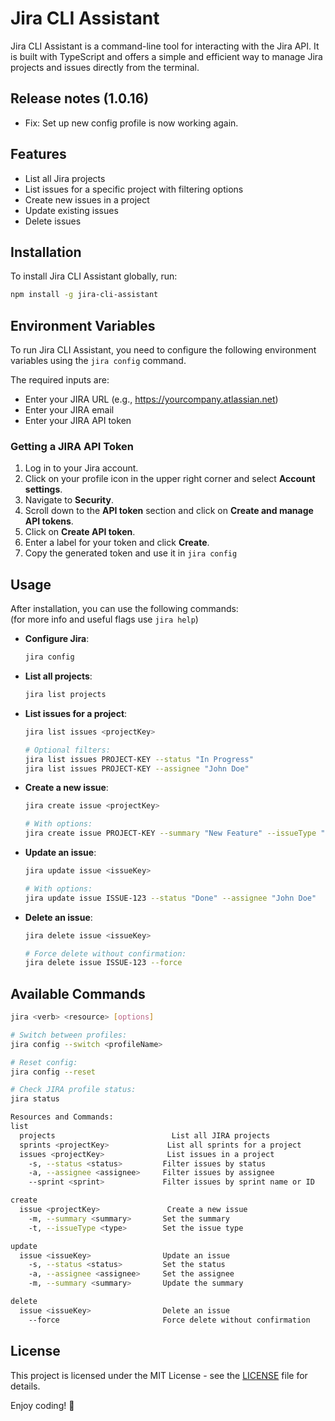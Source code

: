# Jira CLI Assistant

Jira CLI Assistant is a command-line tool for interacting with the Jira API. It is built with TypeScript and offers a simple and efficient way to manage Jira projects and issues directly from the terminal.

## Release notes (1.0.16)

- Fix: Set up new config profile is now working again.

## Features

- List all Jira projects
- List issues for a specific project with filtering options
- Create new issues in a project
- Update existing issues
- Delete issues

## Installation

To install Jira CLI Assistant globally, run:

```bash
npm install -g jira-cli-assistant
```

## Environment Variables

To run Jira CLI Assistant, you need to configure the following environment variables using the `jira config` command.

The required inputs are:
- Enter your JIRA URL (e.g., https://yourcompany.atlassian.net)
- Enter your JIRA email
- Enter your JIRA API token

### Getting a JIRA API Token

1. Log in to your Jira account.
2. Click on your profile icon in the upper right corner and select **Account settings**.
3. Navigate to **Security**.
4. Scroll down to the **API token** section and click on **Create and manage API tokens**.
5. Click on **Create API token**.
6. Enter a label for your token and click **Create**.
7. Copy the generated token and use it in `jira config`

## Usage

After installation, you can use the following commands:<br>
(for more info and useful flags use `jira help`)

- **Configure Jira**:
  ```bash
  jira config
  ```

- **List all projects**:
  ```bash
  jira list projects
  ```

- **List issues for a project**:
  ```bash
  jira list issues <projectKey>

  # Optional filters:
  jira list issues PROJECT-KEY --status "In Progress"
  jira list issues PROJECT-KEY --assignee "John Doe"
  ```

- **Create a new issue**:
  ```bash
  jira create issue <projectKey>

  # With options:
  jira create issue PROJECT-KEY --summary "New Feature" --issueType "Story"
  ```

- **Update an issue**:
  ```bash
  jira update issue <issueKey>

  # With options:
  jira update issue ISSUE-123 --status "Done" --assignee "John Doe"
  ```

- **Delete an issue**:
  ```bash
  jira delete issue <issueKey>
  
  # Force delete without confirmation:
  jira delete issue ISSUE-123 --force
  ```

## Available Commands

```bash
jira <verb> <resource> [options]

# Switch between profiles:
jira config --switch <profileName>

# Reset config:
jira config --reset

# Check JIRA profile status:
jira status

Resources and Commands:
list
  projects                          List all JIRA projects
  sprints <projectKey>             List all sprints for a project
  issues <projectKey>              List issues in a project
    -s, --status <status>         Filter issues by status
    -a, --assignee <assignee>     Filter issues by assignee
    --sprint <sprint>             Filter issues by sprint name or ID

create
  issue <projectKey>               Create a new issue
    -m, --summary <summary>       Set the summary
    -t, --issueType <type>        Set the issue type

update
  issue <issueKey>                Update an issue
    -s, --status <status>         Set the status
    -a, --assignee <assignee>     Set the assignee
    -m, --summary <summary>       Update the summary

delete
  issue <issueKey>                Delete an issue
    --force                       Force delete without confirmation
```

## License

This project is licensed under the MIT License - see the [LICENSE](LICENSE) file for details.

Enjoy coding! 🎉